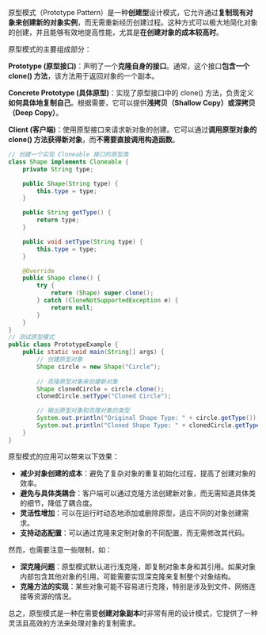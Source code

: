 原型模式（Prototype Pattern）是一种**创建型**设计模式，它允许通过**复制现有对象来创建新的对象实例**，而无需重新经历创建过程。这种方式可以极大地简化对象的创建，并且能够有效地提高性能，尤其是**在创建对象的成本较高时**。

原型模式的主要组成部分：

**Prototype (原型接口)**：声明了一个**克隆自身的接口**。通常，这个接口**包含一个 clone() 方法**，该方法用于返回对象的一个副本。

**Concrete Prototype (具体原型)**：实现了原型接口中的 clone() 方法，负责定义**如何具体地复制自己**。根据需要，它可以提供**浅拷贝（Shallow Copy）**或**深拷贝（Deep Copy）**。

**Client (客户端)**：使用原型接口来请求新对象的创建。它可以通过**调用原型对象的 clone() 方法获得新对象**，而**不需要直接调用构造函数**。

```java
// 创建一个实现 Cloneable 接口的原型类
class Shape implements Cloneable {
    private String type;

    public Shape(String type) {
        this.type = type;
    }

    public String getType() {
        return type;
    }

    public void setType(String type) {
        this.type = type;
    }

    @Override
    public Shape clone() {
        try {
            return (Shape) super.clone();
        } catch (CloneNotSupportedException e) {
            return null;
        }
    }
}
// 测试原型模式
public class PrototypeExample {
    public static void main(String[] args) {
        // 创建原型对象
        Shape circle = new Shape("Circle");
        
        // 克隆原型对象来创建新对象
        Shape clonedCircle = circle.clone();
        clonedCircle.setType("Cloned Circle");

        // 输出原型对象和克隆对象的类型
        System.out.println("Original Shape Type: " + circle.getType());
        System.out.println("Cloned Shape Type: " + clonedCircle.getType());
    }
}
```

原型模式的应用可以带来以下效果：

- **减少对象创建的成本**：避免了复杂对象的重复初始化过程，提高了创建对象的效率。
- **避免与具体类耦合**：客户端可以通过克隆方法创建新对象，而无需知道具体类的细节，降低了耦合度。
- **灵活性增加**：可以在运行时动态地添加或删除原型，适应不同的对象创建需求。
- **支持动态配置**：可以通过克隆来定制对象的不同配置，而无需修改其代码。

然而，也需要注意一些限制，如：

- **深克隆问题**：原型模式默认进行浅克隆，即复制对象本身和其引用。如果对象内部包含其他对象的引用，可能需要实现深克隆来复制整个对象结构。
- **克隆方法的实现**：某些对象可能不容易进行克隆，特别是涉及到文件、网络连接等资源的情况。

总之，原型模式是一种在需要**创建对象副本**时非常有用的设计模式，它提供了一种灵活且高效的方法来处理对象的复制需求。